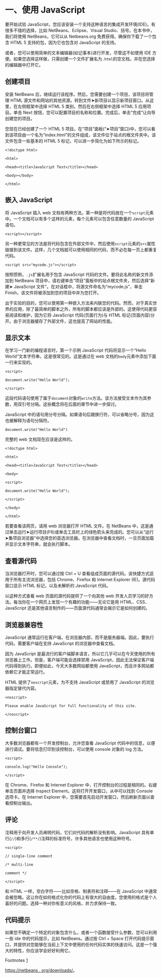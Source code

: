 # 一、使用 JavaScript

要开始试验 JavaScript，您应该安装一个支持这种语言的集成开发环境(IDE)。有很多不错的选择，比如 NetBeans、Eclipse、Visual Studio、括号。在本书中，我们将使用 NetBeans，它可以从 Netbeans.org 免费获得。确保你下载了一个包含 HTML 5 支持的包，因为它也包含对 JavaScript 的支持。

或者，您可以使用简单的文本编辑器(如记事本)进行开发，尽管这不如使用 IDE 方便。如果您选择这样做，只需创建一个文件扩展名为`.html`的空文档，并在您选择的编辑器中打开它。

## 创建项目

安装 NetBeans 后，继续运行该程序。然后，您需要创建一个项目，该项目将管理 HTML 源文件和网站的其他资源。转到文件➤新项目以显示新项目窗口。从这里，在左侧框架中选择 HTML 5 类别，然后在右侧框架中选择 HTML 5 应用项目。单击 Next 按钮，您可以配置项目的名称和位置。完成后，单击“完成”让向导创建您的项目。

您现在已经创建了一个 HTML 5 项目。在“项目”面板(“➤项目”窗口)中，您可以看到该项目由一个名为“index.html”的文件组成，该文件位于站点的根文件夹中。该文件包含一些基本的 HTML 5 标记，可以进一步简化为如下所示的标记。

`<!doctype html>`

`<html>`

`<head><title>JavaScript Test</title></head>`

`<body></body>`

`</html>`

## 嵌入 JavaScript

将 JavaScript 插入 web 文档有两种方法。第一种是将代码放在一个`script`元素中。一个文档可以有多个这样的元素，每个元素可以包含任意数量的 JavaScript 语句。

`<script></script>`

另一种更常见的方法是将代码包含在外部文件中，然后使用`script`元素的`src`属性链接到该文件。这样，几个文档就可以使用相同的代码，而不必在每一页上都重复代码。

`<script src="mycode.js"></script>`

按照惯例，`.js`扩展名用于包含 JavaScript 代码的文件。要将此名称的新文件添加到 NetBeans 项目中，请右键单击“项目”面板中的站点根文件夹，然后选择“新建➤ JavaScript 文件”。在对话框中，将源文件命名为“mycode.js”，单击 Finish，该文件将被添加到您的项目中并为您打开。

出于实验的目的，您可以使用第一种嵌入方法来内联您的代码。然而，对于真实世界的应用，除了最简单的脚本之外，所有的脚本都应该是外部的。这使得代码更容易阅读和维护，因为它将 JavaScript 代码(页面行为)与 HTML 标记(页面内容)分开。由于浏览器缓存了外部文件，这也提高了网站的性能。

## 显示文本

在学习一门新的编程语言时，第一个示例 JavaScript 代码将显示一个“Hello World”文本字符串，这是很常见的。这是通过在 web 文档的`body`元素中添加下面一行来实现的。

`<script>`

`document.write("Hello World");`

`</script>`

这段代码语句使用了属于`document`对象的`write`方法。该方法接受文本作为其参数，用双引号分隔。这些概念将在后面的章节中进一步探讨。

JavaScript 中的语句用分号分隔。如果语句后跟换行符，可以省略分号，因为这也被解释为语句分隔符。

`document.write("Hello World")`

完整的 web 文档现在应该是这样的。

`<!doctype html>`

`<html>`

`<head><title>JavaScript Test</title></head>`

`<body>`

`<script>`

`document.write("Hello World");`

`</script>`

`</body>`

`</html>`

若要查看该网页，请用 web 浏览器打开 HTML 文件。在 NetBeans 中，这是通过单击运行➤运行项目(F6)或单击工具栏上的绿色箭头来完成的。您可以从“运行➤集项目浏览器”中选择您的首选浏览器。在浏览器中查看文档时，一旦页面加载并显示文本字符串，就会执行脚本。

## 查看源代码

当浏览器打开时，您可以通过按 Ctrl + U 查看组成页面的源代码。该快捷方式适用于所有主流浏览器，包括 Chrome、Firefox 和 Internet Explorer (IE)。源代码窗口显示 HTML 标记，以及未解析的 JavaScript 代码。

以这种方式查看 web 页面的源代码提供了一个向其他 web 开发人员学习的好方法。每当你在一个网页上发现一个有趣的功能——无论它是用 HTML、CSS、JavaScript 还是其他语言制作的——页面源代码通常会揭示它是如何创建的。

## 浏览器兼容性

JavaScript 通常运行在客户端，在浏览器内部，而不是服务器端。因此，要执行代码，需要客户端在支持 JavaScript 的浏览器中查看文档。

因为 JavaScript 是最流行的客户端脚本语言，所以它几乎可以在今天使用的所有浏览器上工作。但是，客户端可能会选择禁用 JavaScript，因此无法保证客户端代码得到执行。即便如此，今天大多数网站都使用 JavaScript，而且许多网站都依赖它才能正常运行。

HTML 提供了`noscript`元素，为不支持 JavaScript 或禁用了 JavaScript 的浏览器指定替代内容。

`<noscript>`

`Please enable JavaScript for full functionality of this site.`

`</noscript>`

## 控制台窗口

大多数浏览器都有一个开发控制台，允许您查看 JavaScript 代码中的信息，以便进行调试。要将信息打印到该控制台，可以使用 console 对象的 log 方法。

`<script>`

`console.log("Hello Console");`

`</script>`

在 Chrome、Firefox 和 Internet Explorer 中，打开控制台的过程是相同的。右键单击页面并选择 Inspect Element。这将打开开发窗口，从中可以找到 Console 选项卡。在 Internet Explorer 中，您需要首先启动开发窗口，然后刷新页面以查看控制台输出。

## 评论

注释用于向开发人员阐明代码，它们对代码的解析没有影响。JavaScript 具有单行(`//`)和多行(`/**/`)注释的标准符号，许多其他语言也使用这种符号。

`<script>`

`// single-line comment`

`/* multi-line`

`comment */`

`</script>`

和 HTML 一样，空白字符——比如空格、制表符和注释——在 JavaScript 中通常会被忽略。这让你在如何格式化你的代码上有很大的自由度。您使用的格式是个人喜好的问题。选择一种对你有意义的风格，并力求保持一致。

## 代码提示

如果您不确定一个特定的对象包含什么，或者一个函数接受什么参数，您可以利用一些 ide 中的代码提示，比如 NetBeans。通过按 Ctrl + Space 打开代码提示窗口，并提供对您能够在当前上下文中使用的任何代码实体的快速访问。这是一个强大的特性，你应该学会好好利用它。

Footnotes [1](#Fn1_source)

[https://netbeans . org/downloads/](https://netbeans.org/downloads/)。